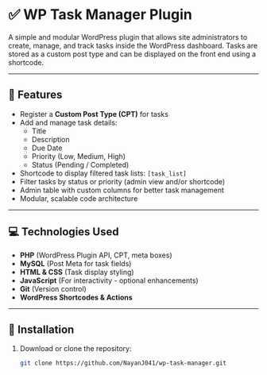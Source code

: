 # ✅ WP Task Manager Plugin

A simple and modular WordPress plugin that allows site administrators to create, manage, and track tasks inside the WordPress dashboard. Tasks are stored as a custom post type and can be displayed on the front end using a shortcode.

---

## 🎯 Features

- Register a **Custom Post Type (CPT)** for tasks
- Add and manage task details:
  - Title
  - Description
  - Due Date
  - Priority (Low, Medium, High)
  - Status (Pending / Completed)
- Shortcode to display filtered task lists: `[task_list]`
- Filter tasks by status or priority (admin view and/or shortcode)
- Admin table with custom columns for better task management
- Modular, scalable code architecture

---

## 💻 Technologies Used

- **PHP** (WordPress Plugin API, CPT, meta boxes)
- **MySQL** (Post Meta for task fields)
- **HTML & CSS** (Task display styling)
- **JavaScript** (For interactivity - optional enhancements)
- **Git** (Version control)
- **WordPress Shortcodes & Actions**

---

## 🚀 Installation

1. Download or clone the repository:
   ```bash
   git clone https://github.com/NayanJ041/wp-task-manager.git
